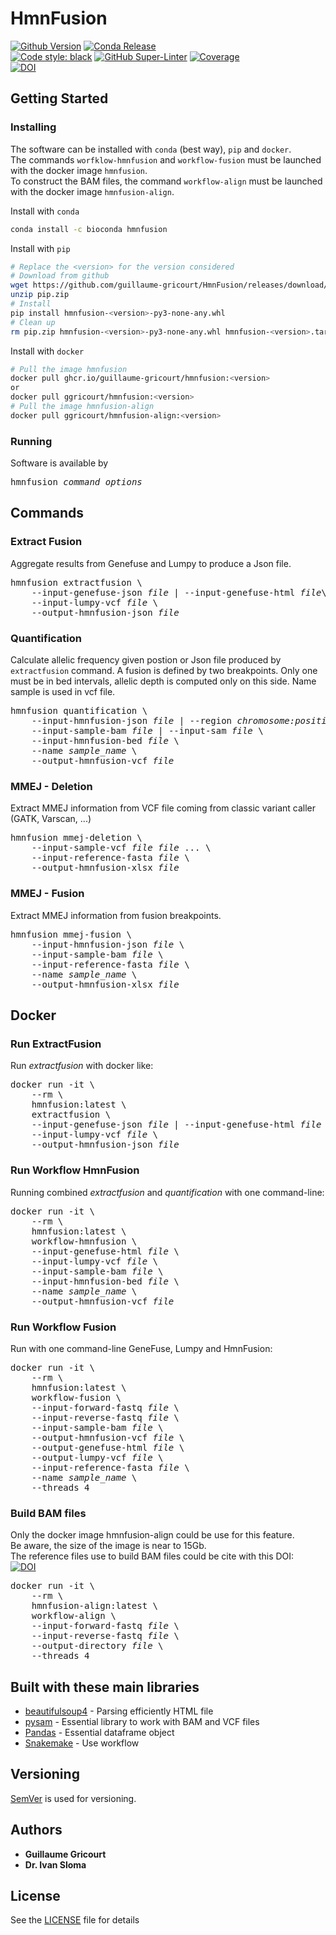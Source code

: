 # HmnFusion

[![Github Version](https://img.shields.io/github/v/release/guillaume-gricourt/HmnFusion?display_name=tag&sort=semver)](version) [![Conda Release](https://img.shields.io/conda/vn/bioconda/hmnfusion.svg)](https://anaconda.org/bioconda/hmnfusion)  
[![Code style: black](https://img.shields.io/badge/code%20style-black-000000.svg)](https://github.com/psf/black)
[![GitHub Super-Linter](https://github.com/guillaume-gricourt/HmnFusion/workflows/Tests/badge.svg)](https://github.com/marketplace/actions/super-linter)
[![Coverage](https://img.shields.io/endpoint?url=https://gist.githubusercontent.com/guillaume-gricourt/5b62753442bc7c44ae2995299575af0a/raw/coverage.json)](code_coverage)  
[![DOI](https://zenodo.org/badge/259869577.svg)](https://zenodo.org/badge/latestdoi/259869577)  

## Getting Started

### Installing

The software can be installed with `conda` (best way), `pip` and `docker`.  
The commands `worfklow-hmnfusion` and `workflow-fusion` must be launched with the docker image `hmnfusion`.  
To construct the BAM files, the command `workflow-align` must be launched with the docker image `hmnfusion-align`.  

Install with `conda`
```bash
conda install -c bioconda hmnfusion
```

Install with `pip`
```bash
# Replace the <version> for the version considered
# Download from github
wget https://github.com/guillaume-gricourt/HmnFusion/releases/download/<version>/pip.zip
unzip pip.zip
# Install
pip install hmnfusion-<version>-py3-none-any.whl
# Clean up
rm pip.zip hmnfusion-<version>-py3-none-any.whl hmnfusion-<version>.tar.gz
```

Install with `docker`
```bash
# Pull the image hmnfusion
docker pull ghcr.io/guillaume-gricourt/hmnfusion:<version>
or
docker pull ggricourt/hmnfusion:<version>
# Pull the image hmnfusion-align
docker pull ggricourt/hmnfusion-align:<version>
```

### Running
Software is available by
<pre>hmnfusion <i>command</i> <i>options</i></pre>

## Commands

### Extract Fusion

Aggregate results from Genefuse and Lumpy to produce a Json file.

<pre>
hmnfusion extractfusion \
    --input-genefuse-json <i>file</i> | --input-genefuse-html <i>file</i>\
    --input-lumpy-vcf <i>file</i> \
    --output-hmnfusion-json <i>file</i>
</pre>

### Quantification

Calculate allelic frequency given postion or Json file produced by `extractfusion` command.
A fusion is defined by two breakpoints. Only one must be in bed intervals, allelic depth is computed only on this side.
Name sample is used in vcf file.

<pre>
hmnfusion quantification \
    --input-hmnfusion-json <i>file</i> | --region <i>chromosome:position</i> \
    --input-sample-bam <i>file</i> | --input-sam <i>file</i> \
    --input-hmnfusion-bed <i>file</i> \
    --name <i>sample_name</i> \
    --output-hmnfusion-vcf <i>file</i>
</pre>

### MMEJ - Deletion

Extract MMEJ information from VCF file coming from classic variant caller (GATK, Varscan, ...)

<pre>
hmnfusion mmej-deletion \
    --input-sample-vcf <i>file</i> <i>file</i> ... \
    --input-reference-fasta <i>file</i> \
    --output-hmnfusion-xlsx <i>file</i>
</pre>

### MMEJ - Fusion

Extract MMEJ information from fusion breakpoints.
<pre>
hmnfusion mmej-fusion \
    --input-hmnfusion-json <i>file</i> \
    --input-sample-bam <i>file</i> \
    --input-reference-fasta <i>file</i> \
    --name <i>sample_name</i> \
    --output-hmnfusion-xlsx <i>file</i>
</pre>

## Docker

### Run ExtractFusion
Run *extractfusion* with docker like:  
<pre>
docker run -it \
    --rm \
    hmnfusion:latest \
    extractfusion \
    --input-genefuse-json <i>file</i> | --input-genefuse-html <i>file</i> \
    --input-lumpy-vcf <i>file</i> \
    --output-hmnfusion-json <i>file</i>
</pre>

### Run Workflow HmnFusion
Running combined *extractfusion* and *quantification* with one command-line:  
<pre>
docker run -it \
    --rm \
    hmnfusion:latest \
    workflow-hmnfusion \
    --input-genefuse-html <i>file</i> \
    --input-lumpy-vcf <i>file</i> \
    --input-sample-bam <i>file</i> \
    --input-hmnfusion-bed <i>file</i> \
    --name <i>sample_name</i> \
    --output-hmnfusion-vcf <i>file</i>
</pre>

### Run Workflow Fusion
Run with one command-line GeneFuse, Lumpy and HmnFusion:  
<pre>
docker run -it \
    --rm \
    hmnfusion:latest \
    workflow-fusion \
    --input-forward-fastq <i>file</i> \
    --input-reverse-fastq <i>file</i> \
    --input-sample-bam <i>file</i> \
    --output-hmnfusion-vcf <i>file</i> \
    --output-genefuse-html <i>file</i> \
    --output-lumpy-vcf <i>file</i> \
    --input-reference-fasta <i>file</i> \
    --name <i>sample_name</i> \
    --threads 4
</pre>

### Build BAM files
Only the docker image hmnfusion-align could be use for this feature.  
Be aware, the size of the image is near to 15Gb.  
The reference files use to build BAM files could be cite with this DOI:  
[![DOI](https://zenodo.org/badge/DOI/10.5281/zenodo.6619597.svg)](https://doi.org/10.5281/zenodo.6619597)  
<pre>
docker run -it \
    --rm \
    hmnfusion-align:latest \
    workflow-align \
    --input-forward-fastq <i>file</i> \
    --input-reverse-fastq <i>file</i> \
    --output-directory <i>file</i> \
    --threads 4
</pre>


## Built with these main libraries

* [beautifulsoup4](https://pypi.org/project/beautifulsoup4) - Parsing efficiently HTML file
* [pysam](https://github.com/pysam-developers/pysam) - Essential library to work with BAM and VCF files
* [Pandas](https://github.com/pandas-dev/pandas) - Essential dataframe object
* [Snakemake](https://snakemake.readthedocs.io/en/stable/) - Use workflow

## Versioning

[SemVer](http://semver.org/) is used for versioning.

## Authors

* **Guillaume Gricourt**  
* **Dr. Ivan Sloma**  

## License

See the [LICENSE](LICENSE) file for details
